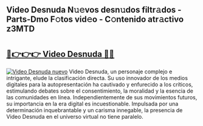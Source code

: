 ## Video Desnuda N𝚞𝚎vos desn𝚞dos filtr𝚊dos - Parts-Dmo F𝚘tos vid𝚎o - C𝚘ntenido atr𝚊ctivo z3MTD

# <h2><a href="http://mb7t6di.tromn.icu/?c=Video+Desnuda">🔗👉👉👉 Video Desnuda 🔗🔗</a></h2>

[![Video Desnuda nuevo](https://i.imgur.com/pEAQMta.gif)](http://mb7t6di.tromn.icu/?c=Video+Desnuda)
Video Desnuda, un personaje complejo e intrigante, elude la clasificación directa. Su uso innovador de los medios digitales para la autopresentación ha cautivado y enfurecido a los críticos, estimulando debates sobre el consentimiento, la moralidad y la esencia de las comunidades en línea. Independientemente de sus movimientos futuros, su importancia en la era digital es incuestionable. Impulsada por una determinación inquebrantable y un carisma innegable, la presencia de Video Desnuda en el universo virtual no tiene paralelo.
